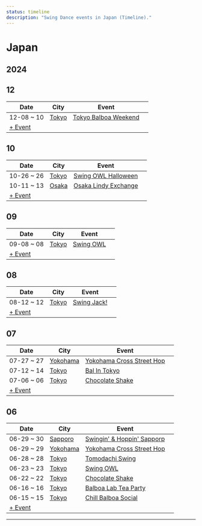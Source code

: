 ```yaml
---
status: timeline
description: "Swing Dance events in Japan (Timeline)."
---
```


# Japan

## 2024

## 12

| Date | City | Event | |
| --- | --- | --- | --- |
| 12-08 ~ 10 | [Tokyo](by_city.md#tokyo) | [Tokyo Balboa Weekend](tokyo-balboa-weekend-2024.md) |  |
| [+ Event](https://github.com/swingdance/events/issues/new?assignees=&labels=add+event&projects=&template=02-add_entity.yml&title=%5B2024%2Fja_JP%5D%20%3CName%3E&region=ja_JP&province=&city=&org_id=&date_starts=2024-12-&date_ends=2024-12-)

## 10

| Date | City | Event | |
| --- | --- | --- | --- |
| 10-26 ~ 26 | [Tokyo](by_city.md#tokyo) | [Swing OWL Halloween](swing-owl-halloween-2024.md) |  |
| 10-11 ~ 13 | [Osaka](by_city.md#osaka) | [Osaka Lindy Exchange](osaka-lindy-exchange-2024.md) |  |
| [+ Event](https://github.com/swingdance/events/issues/new?assignees=&labels=add+event&projects=&template=02-add_entity.yml&title=%5B2024%2Fja_JP%5D%20%3CName%3E&region=ja_JP&province=&city=&org_id=&date_starts=2024-10-&date_ends=2024-10-)

## 09

| Date | City | Event | |
| --- | --- | --- | --- |
| 09-08 ~ 08 | [Tokyo](by_city.md#tokyo) | [Swing OWL](swing-owl-08-2024.md) |  |
| [+ Event](https://github.com/swingdance/events/issues/new?assignees=&labels=add+event&projects=&template=02-add_entity.yml&title=%5B2024%2Fja_JP%5D%20%3CName%3E&region=ja_JP&province=&city=&org_id=&date_starts=2024-09-&date_ends=2024-09-)

## 08

| Date | City | Event | |
| --- | --- | --- | --- |
| 08-12 ~ 12 | [Tokyo](by_city.md#tokyo) | [Swing Jack!](swing-jack-2024.md) |  |
| [+ Event](https://github.com/swingdance/events/issues/new?assignees=&labels=add+event&projects=&template=02-add_entity.yml&title=%5B2024%2Fja_JP%5D%20%3CName%3E&region=ja_JP&province=&city=&org_id=&date_starts=2024-08-&date_ends=2024-08-)

## 07

| Date | City | Event | |
| --- | --- | --- | --- |
| 07-27 ~ 27 | [Yokohama](by_city.md#yokohama) | [Yokohama Cross Street Hop](yokohama-cross-street-hop-07-2024.md) |  |
| 07-12 ~ 14 | [Tokyo](by_city.md#tokyo) | [Bal In Tokyo](bal-in-tokyo-2024.md) |  |
| 07-06 ~ 06 | [Tokyo](by_city.md#tokyo) | [Chocolate Shake](chocolate-shake-07-2024.md) |  |
| [+ Event](https://github.com/swingdance/events/issues/new?assignees=&labels=add+event&projects=&template=02-add_entity.yml&title=%5B2024%2Fja_JP%5D%20%3CName%3E&region=ja_JP&province=&city=&org_id=&date_starts=2024-07-&date_ends=2024-07-)

## 06

| Date | City | Event | |
| --- | --- | --- | --- |
| 06-29 ~ 30 | [Sapporo](by_city.md#sapporo) | [Swingin' & Hoppin' Sapporp](swingin-n-hoppin-sapporp-2024.md) |  |
| 06-29 ~ 29 | [Yokohama](by_city.md#yokohama) | [Yokohama Cross Street Hop](yokohama-cross-street-hop-06-2024.md) |  |
| 06-28 ~ 28 | [Tokyo](by_city.md#tokyo) | [Tomodachi Swing](tomodachi-swing-2024.md) |  |
| 06-23 ~ 23 | [Tokyo](by_city.md#tokyo) | [Swing OWL](swing-owl-06-2024.md) |  |
| 06-22 ~ 22 | [Tokyo](by_city.md#tokyo) | [Chocolate Shake](chocolate-shake-06-2024.md) |  |
| 06-16 ~ 16 | [Tokyo](by_city.md#tokyo) | [Balboa Lab Tea Party](balboa-lab-tea-party-2024.md) |  |
| 06-15 ~ 15 | [Tokyo](by_city.md#tokyo) | [Chill Balboa Social](chill-balboa-social-2024.md) |  |
| [+ Event](https://github.com/swingdance/events/issues/new?assignees=&labels=add+event&projects=&template=02-add_entity.yml&title=%5B2024%2Fja_JP%5D%20%3CName%3E&region=ja_JP&province=&city=&org_id=&date_starts=2024-06-&date_ends=2024-06-)

---

